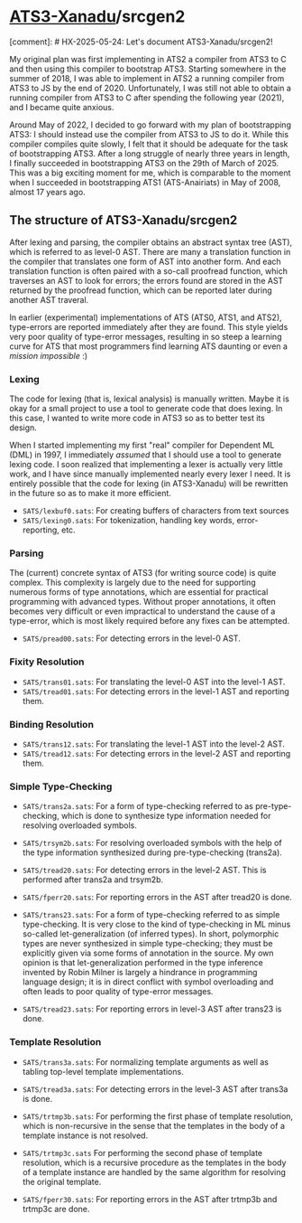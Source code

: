 # [ATS3-Xanadu](http://www.ats-lang.org/)/srcgen2

[comment]: # HX-2025-05-24: Let's document ATS3-Xanadu/srcgen2!

My original plan was first implementing in ATS2 a compiler from ATS3
to C and then using this compiler to bootstrap ATS3. Starting
somewhere in the summer of 2018, I was able to implement in ATS2 a
running compiler from ATS3 to JS by the end of 2020. Unfortunately, I
was still not able to obtain a running compiler from ATS3 to C after
spending the following year (2021), and I became quite anxious.

Around May of 2022, I decided to go forward with my plan of
bootstrapping ATS3: I should instead use the compiler from ATS3 to JS
to do it. While this compiler compiles quite slowly, I felt that it
should be adequate for the task of bootstrapping ATS3. After a long
struggle of nearly three years in length, I finally succeeded in
bootstrapping ATS3 on the 29th of March of 2025. This was a big
exciting moment for me, which is comparable to the moment when I
succeeded in bootstrapping ATS1 (ATS-Anairiats) in May of 2008, almost
17 years ago.

## The structure of ATS3-Xanadu/srcgen2

After lexing and parsing, the compiler obtains an abstract syntax tree
(AST), which is referred to as level-0 AST. There are many a
translation function in the compiler that translates one form of AST
into another form. And each translation function is often paired with
a so-call proofread function, which traverses an AST to look for
errors; the errors found are stored in the AST returned by the
proofread function, which can be reported later during another AST
traveral.

In earlier (experimental) implementations of ATS (ATS0, ATS1, and
ATS2), type-errors are reported immediately after they are found. This
style yields very poor quality of type-error messages, resulting in so
steep a learning curve for ATS that most programmers find learning ATS
daunting or even a _mission impossible_ :)
  
### Lexing

The code for lexing (that is, lexical analysis) is manually written.
Maybe it is okay for a small project to use a tool to generate code
that does lexing. In this case, I wanted to write more code in ATS3 so as
to better test its design.

When I started implementing my first "real" compiler for Dependent ML
(DML) in 1997, I immediately _assumed_ that I should use a tool to
generate lexing code. I soon realized that implementing a lexer is
actually very little work, and I have since manually implemented
nearly every lexer I need.  It is entirely possible that the code for
lexing (in ATS3-Xanadu) will be rewritten in the future so as to make
it more efficient.

- `SATS/lexbuf0.sats`:
  For creating buffers of characters from text sources
- `SATS/lexing0.sats`:
  For tokenization, handling key words, error-reporting, etc.

### Parsing

The (current) concrete syntax of ATS3 (for writing source code) is
quite complex. This complexity is largely due to the need for
supporting numerous forms of type annotations, which are essential for
practical programming with advanced types. Without proper annotations,
it often becomes very difficult or even impractical to understand the
cause of a type-error, which is most likely required before any fixes
can be attempted.

- `SATS/pread00.sats`:
  For detecting errors in the level-0 AST.

### Fixity Resolution

- `SATS/trans01.sats`:
  For translating the level-0 AST into the level-1 AST.
- `SATS/tread01.sats`:
  For detecting errors in the level-1 AST and reporting them.

### Binding Resolution

- `SATS/trans12.sats`:
  For translating the level-1 AST into the level-2 AST.
- `SATS/tread12.sats`:
  For detecting errors in the level-2 AST and reporting them.

### Simple Type-Checking

- `SATS/trans2a.sats`:
  For a form of type-checking referred to as pre-type-checking,
  which is done to synthesize type information needed for resolving
  overloaded symbols.

- `SATS/trsym2b.sats`:
  For resolving overloaded symbols with the help of the type information
  synthesized during pre-type-checking (trans2a).

- `SATS/tread20.sats`: For detecting errors in the level-2 AST. This is
  performed after trans2a and trsym2b.

- `SATS/fperr20.sats`: For reporting errors in the AST after tread20 is done.

- `SATS/trans23.sats`:
  For a form of type-checking referred to as simple type-checking.
  It is very close to the kind of type-checking in ML minus so-called
  let-generalization (of inferred types). In short, polymorphic types
  are never synthesized in simple type-checking; they must be
  explicitly given via some forms of annotation in the source.  My own
  opinion is that let-generalization performed in the type inference
  invented by Robin Milner is largely a hindrance in programming
  language design; it is in direct conflict with symbol overloading
  and often leads to poor quality of type-error messages.
  
- `SATS/tread23.sats`:
  For reporting errors in level-3 AST after trans23 is done.

### Template Resolution

- `SATS/trans3a.sats`:
  For normalizing template arguments as well as tabling
  top-level template implementations.
- `SATS/tread3a.sats`:
  For detecting errors in the level-3 AST after trans3a is done.

- `SATS/trtmp3b.sats`:
  For performing the first phase of template resolution, which is non-recursive
  in the sense that the templates in the body of a template instance is not resolved.

- `SATS/trtmp3c.sats`
  For performing the second phase of template resolution, which is a recursive procedure
  as the templates in the body of a template instance are handled by the same algorithm
  for resolving the original template.

- `SATS/fperr30.sats`: For reporting errors in the AST after trtmp3b and trtmp3c are done.

<!--
########################################################################
-->